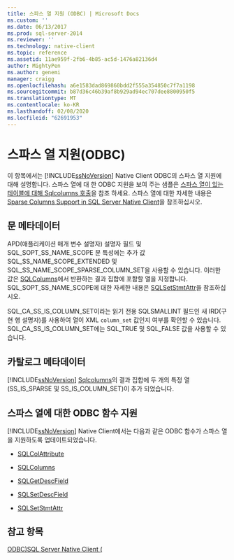 ```yaml
---
title: 스파스 열 지원 (ODBC) | Microsoft Docs
ms.custom: ''
ms.date: 06/13/2017
ms.prod: sql-server-2014
ms.reviewer: ''
ms.technology: native-client
ms.topic: reference
ms.assetid: 11ae959f-2fb6-4b85-ac5d-1476a82136d4
author: MightyPen
ms.author: genemi
manager: craigg
ms.openlocfilehash: a6e1583dad869860bdd2f555a354850c7f7a1198
ms.sourcegitcommit: b87d36c46b39af8b929ad94ec707dee8800950f5
ms.translationtype: MT
ms.contentlocale: ko-KR
ms.lasthandoff: 02/08/2020
ms.locfileid: "62691953"
---
```

# <a name="sparse-columns-support-odbc"></a>스파스 열 지원(ODBC)
  이 항목에서는 [!INCLUDE[ssNoVersion](../../../includes/ssnoversion-md.md)] Native Client ODBC의 스파스 열 지원에 대해 설명합니다. 스파스 열에 대 한 ODBC 지원을 보여 주는 샘플은 [스파스 열이 있는 테이블에 대해 Sqlcolumns 호출](../../native-client-odbc-how-to/call-sqlcolumns-on-a-table-with-sparse-columns.md)을 참조 하세요. 스파스 열에 대한 자세한 내용은 [Sparse Columns Support in SQL Server Native Client](../features/sparse-columns-support-in-sql-server-native-client.md)을 참조하십시오.  
  
## <a name="statement-metadata"></a>문 메타데이터  
 APD(애플리케이션 매개 변수 설명자) 설명자 필드 및 SQL_SOPT_SS_NAME_SCOPE 문 특성에는 추가 값 SQL_SS_NAME_SCOPE_EXTENDED 및 SQL_SS_NAME_SCOPE_SPARSE_COLUMN_SET을 사용할 수 있습니다. 이러한 값은 [SQLColumns](../../native-client-odbc-api/sqlcolumns.md)에서 반환하는 결과 집합에 포함할 열을 지정합니다. SQL_SOPT_SS_NAME_SCOPE에 대한 자세한 내용은 [SQLSetStmtAttr](../../native-client-odbc-api/sqlsetstmtattr.md)을 참조하십시오.  
  
 SQL_CA_SS_IS_COLUMN_SET이라는 읽기 전용 SQLSMALLINT 필드인 새 IRD(구현 행 설명자)를 사용하여 열이 XML `column_set` 값인지 여부를 확인할 수 있습니다. SQL_CA_SS_IS_COLUMN_SET에는 SQL_TRUE 및 SQL_FALSE 값을 사용할 수 있습니다.  
  
## <a name="catalog-metadata"></a>카탈로그 메타데이터  
 [!INCLUDE[ssNoVersion](../../../includes/ssnoversion-md.md)] [Sqlcolumns](../../native-client-odbc-api/sqlcolumns.md)의 결과 집합에 두 개의 특정 열 (SS_IS_SPARSE 및 SS_IS_COLUMN_SET)이 추가 되었습니다.  
  
## <a name="odbc-function-support-for-sparse-columns"></a>스파스 열에 대한 ODBC 함수 지원  
 
  [!INCLUDE[ssNoVersion](../../../includes/ssnoversion-md.md)] Native Client에서는 다음과 같은 ODBC 함수가 스파스 열을 지원하도록 업데이트되었습니다.  
  
-   [SQLColAttribute](../../native-client-odbc-api/sqlcolattribute.md)  
  
-   [SQLColumns](../../native-client-odbc-api/sqlcolumns.md)  
  
-   [SQLGetDescField](../../native-client-odbc-api/sqlgetdescfield.md)  
  
-   [SQLSetDescField](../../native-client-odbc-api/sqlsetdescfield.md)  
  
-   [SQLSetStmtAttr](../../native-client-odbc-api/sqlsetstmtattr.md)  
  
## <a name="see-also"></a>참고 항목  
 [ODBC&#41;SQL Server Native Client &#40;](sql-server-native-client-odbc.md)  
  
  
